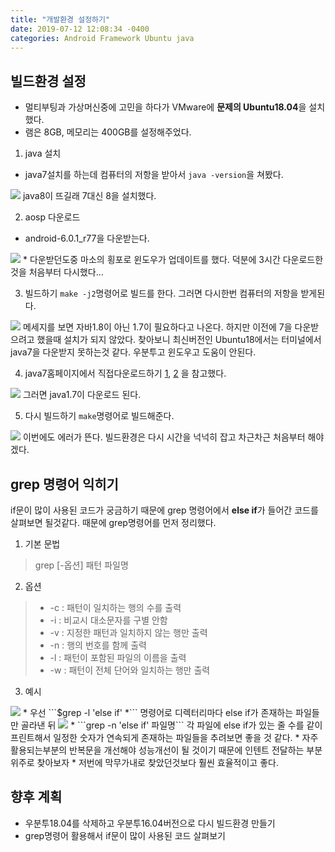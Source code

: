 ```yaml
---
title: "개발환경 설정하기"
date: 2019-07-12 12:08:34 -0400
categories: Android Framework Ubuntu java
---
```


빌드환경 설정
-------------
* 멀티부팅과 가상머신중에 고민을 하다가 VMware에 **문제의 Ubuntu18.04**을 설치했다.
* 램은 8GB, 메모리는 400GB를 설정해주었다.

1. java 설치
* java7설치를 하는데 컴퓨터의 저항을 받아서 ```java -version```을 쳐봤다.
<img src="https://user-images.githubusercontent.com/48199401/61100825-78cf0080-a4a2-11e9-8213-6e3442dbfc8f.PNG">
java8이 뜨길래 7대신 8을 설치했다.

2. aosp 다운로드
* android-6.0.1_r77을 다운받는다.
<img src="https://user-images.githubusercontent.com/48199401/61101251-065f2000-a4a4-11e9-8dc7-db21a8cd4dd4.PNG">
* 다운받던도중 마소의 횡포로 윈도우가 업데이트를 했다. 덕분에 3시간 다운로드한것을 처음부터 다시했다...

3. 빌드하기
```make -j2```명령어로 빌드를 한다. 그러면 다시한번 컴퓨터의 저항을 받게된다. 
<img src="https://user-images.githubusercontent.com/48199401/61101390-85ecef00-a4a4-11e9-81c1-408f10008adb.PNG">
메세지를 보면 자바1.8이 아닌 1.7이 필요하다고 나온다. 하지만 이전에 7을 다운받으려고 했을때 설치가 되지 않았다. 찾아보니 최신버전인 Ubuntu18에서는 
터미널에서 java7을 다운받지 못하는것 같다. 우분투고 윈도우고 도움이 안된다.

4. java7홈페이지에서 직접다운로드하기
[1](https://askubuntu.com/questions/1034387/how-can-i-install-jdk7-on-ubuntu-18-04-lts-64bit), [2](https://dreamlog.tistory.com/224)
을 참고했다. 
<img src="https://user-images.githubusercontent.com/48199401/61102085-5be8fc00-a4a7-11e9-8fdd-b2a05887d3f7.PNG">
그러면 java1.7이 다운로드 된다.

5. 다시 빌드하기
```make```명령어로 빌드해준다.
<img src="https://user-images.githubusercontent.com/48199401/61102085-5be8fc00-a4a7-11e9-8fdd-b2a05887d3f7.PNG">
이번에도 에러가 뜬다. 빌드환경은 다시 시간을 넉넉히 잡고 차근차근 처음부터 해야겠다.

grep 명령어 익히기
-------------
if문이 많이 사용된 코드가 궁금하기 때문에 grep 명령어에서 **else if**가 들어간 코드를 살펴보면 될것같다. 때문에 grep명령어를 먼저 정리했다.
1. 기본 문법
> grep [-옵션] 패턴 파일명 

2. 옵션 
> * -c : 패턴이 일치하는 행의 수를 출력
> * -i : 비교시 대소문자를 구별 안함 
> * -v : 지정한 패턴과 일치하지 않는 행만 출력 
> * -n : 행의 번호를 함께 출력 
> * -l : 패턴이 포함된 파일의 이름을 출력 
> * -w : 패턴이 전체 단어와 일치하는 행만 출력 

3. 예시
<img src="https://user-images.githubusercontent.com/48199401/61103401-c81a2e80-a4ac-11e9-90e7-027ef778c0fc.PNG">
* 우선 ```$grep -l 'else if' *``` 명령어로 디렉터리마다 else if가 존재하는 파일들만 골라낸 뒤
<img src="https://user-images.githubusercontent.com/48199401/61103489-26dfa800-a4ad-11e9-9d7e-f419ae62bc8d.PNG">
*  ```grep -n 'else if' 파일명``` 각 파일에 else if가 있는 줄 수를 같이 프린트해서 일정한 숫자가 연속되게 존재하는 파일들을 추려보면 좋을 것 같다.
* 자주 활용되는부분의 반복문을 개선해야 성능개선이 될 것이기 때문에 인텐트 전달하는 부분위주로 찾아보자
* 저번에 막무가내로 찾았던것보다 훨씬 효율적이고 좋다.

향후 계획
-------------
* 우분투18.04를 삭제하고 우분투16.04버전으로 다시 빌드환경 만들기
* grep명령어 활용해서 if문이 많이 사용된 코드 살펴보기

